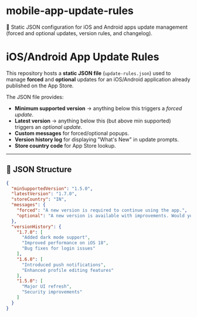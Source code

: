 # mobile-app-update-rules
📱 Static JSON configuration for iOS and Android apps update management (forced and optional updates, version rules, and changelog).

# iOS/Android App Update Rules

This repository hosts a **static JSON file** (`update-rules.json`) used to manage **forced** and **optional** updates for an iOS/Android application already published on the App Store.

The JSON file provides:
- **Minimum supported version** → anything below this triggers a *forced update*.
- **Latest version** → anything below this (but above min supported) triggers an *optional update*.
- **Custom messages** for forced/optional popups.
- **Version history log** for displaying "What's New" in update prompts.
- **Store country code** for App Store lookup.

---

## 📄 JSON Structure

```json
{
  "minSupportedVersion": "1.5.0",
  "latestVersion": "1.7.0",
  "storeCountry": "IN",
  "messages": {
    "forced": "A new version is required to continue using the app.",
    "optional": "A new version is available with improvements. Would you like to update?"
  },
  "versionHistory": {
    "1.7.0": [
      "Added dark mode support",
      "Improved performance on iOS 18",
      "Bug fixes for login issues"
    ],
    "1.6.0": [
      "Introduced push notifications",
      "Enhanced profile editing features"
    ],
    "1.5.0": [
      "Major UI refresh",
      "Security improvements"
    ]
  }
}
